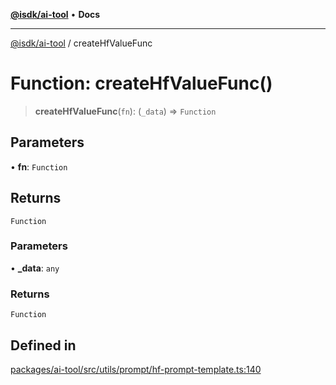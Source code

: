 [**@isdk/ai-tool**](../README.md) • **Docs**

***

[@isdk/ai-tool](../globals.md) / createHfValueFunc

# Function: createHfValueFunc()

> **createHfValueFunc**(`fn`): (`_data`) => `Function`

## Parameters

• **fn**: `Function`

## Returns

`Function`

### Parameters

• **\_data**: `any`

### Returns

`Function`

## Defined in

[packages/ai-tool/src/utils/prompt/hf-prompt-template.ts:140](https://github.com/isdk/ai-tool.js/blob/5f9f0083c734722103ff5468e424b48c212a55f0/src/utils/prompt/hf-prompt-template.ts#L140)
